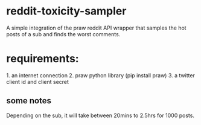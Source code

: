 # reddit-toxicity-sampler
A simple integration of the praw reddit API wrapper that samples the hot posts of a sub and finds the worst comments.


<h1>
  requirements:
</h1>
1. an internet connection  
2. praw python library (pip install praw)
3. a twitter client id and client secret

<h2> some notes </h2>
Depending on the sub, it will take between 20mins to 2.5hrs for 1000 posts.
